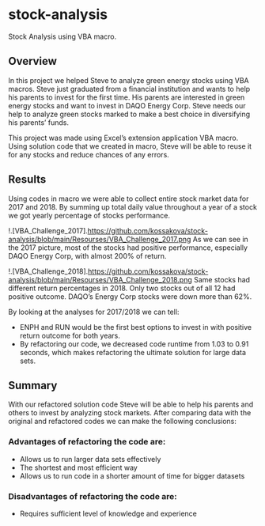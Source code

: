 # **stock-analysis**
Stock Analysis using VBA macro.

## **Overview**
In this project we helped Steve to analyze green energy stocks using VBA macros. Steve just graduated from a financial institution and wants to help his parents to invest for the first time. His parents are interested in green energy stocks and want to invest in DAQO Energy Corp. Steve needs our help to analyze green stocks marked to make a best choice in diversifying his parents’ funds. 

This project was made using Excel’s extension application VBA macro. Using solution code that we created in macro, Steve will be able to reuse it for any stocks and reduce chances of any errors. 

## **Results**
Using codes in macro we were able to collect entire stock market data for 2017 and 2018. By summing up total daily value throughout a year of a stock we got yearly percentage of stocks performance. 

!.[VBA_Challenge_2017].https://github.com/kossakova/stock-analysis/blob/main/Resourses/VBA_Challenge_2017.png
As we can see in the 2017 picture, most of the stocks had positive performance, especially DAQO Energy Corp, with almost 200% of return. 

!.[VBA_Challenge_2018].https://github.com/kossakova/stock-analysis/blob/main/Resourses/VBA_Challenge_2018.png
Same stocks had different return percentages in 2018. Only two stocks out of all 12 had positive outcome. DAQO’s Energy Corp stocks were down more than 62%. 

By looking at the analyses for 2017/2018 we can tell:
- ENPH and RUN would be the first best options to invest in with positive return outcome for both years. 
- By refactoring our code, we decreased code runtime from 1.03 to 0.91 seconds, which makes refactoring the ultimate solution for large data sets.

## **Summary**
With our refactored solution code Steve will be able to help his parents and others to invest by analyzing stock markets. After comparing data with the original and refactored codes we can make the following conclusions:

### Advantages of refactoring the code are:
- Allows us to run larger data sets effectively 
- The shortest and most efficient way
- Allows us to run code in a shorter amount of time for bigger datasets 

### Disadvantages of refactoring the code are:
- Requires sufficient level of knowledge and experience 



